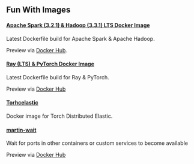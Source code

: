 ## Fun With Images

#### [Apache Spark (3.2.1) & Hadoop (3.3.1) LTS Docker Image](https://github.com/dtcsai/fun-with-images/tree/master/apache-spark-hadoop-latest)

Latest Dockerfile build for Apache Spark & Apache Hadoop.

Preview via [Docker Hub](https://hub.docker.com/r/dogukantuna/spark-hadoop).

#### [Ray (LTS) & PyTorch Docker Image](https://github.com/dtcsai/fun-with-images/tree/master/ray-pytorch-latest)

Latest Dockerfile build for Ray & PyTorch.

Preview via [Docker Hub](https://hub.docker.com/r/dogukantuna/ray-pytorch)

#### [Torhcelastic](https://github.com/DPT4/fun-with-images/tree/main/torchelastic)

Docker image for Torch Distributed Elastic.

#### [martin-wait](https://github.com/DPT4/fun-with-images/tree/main/martin-wait)

Wait for ports in other containers or custom services to become available 

Preview via [Docker Hub](https://hub.docker.com/r/martin/wait)
